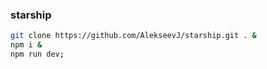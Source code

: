 ### starship 

``` bash
git clone https://github.com/AlekseevJ/starship.git . &
npm i &
npm run dev;
